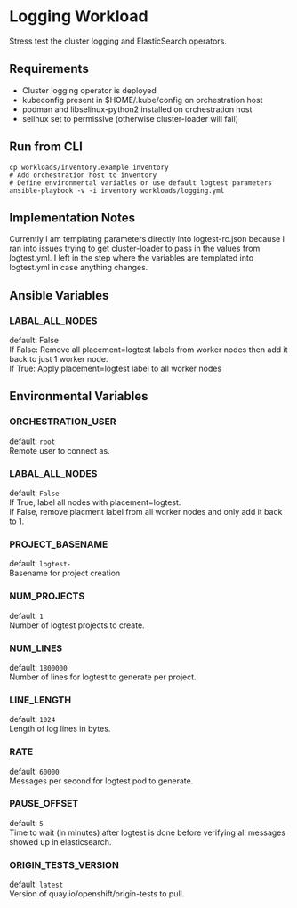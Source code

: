 # Logging Workload

Stress test the cluster logging and ElasticSearch operators.

## Requirements

* Cluster logging operator is deployed
* kubeconfig present in $HOME/.kube/config on orchestration host
* podman and libselinux-python2 installed on orchestration host
* selinux set to permissive (otherwise cluster-loader will fail)

## Run from CLI

```shell script
cp workloads/inventory.example inventory
# Add orchestration host to inventory
# Define environmental variables or use default logtest parameters
ansible-playbook -v -i inventory workloads/logging.yml
```

## Implementation Notes
Currently I am templating parameters directly into logtest-rc.json because 
I ran into issues trying to get cluster-loader to pass in the values from logtest.yml. 
I left in the step where the variables are templated into logtest.yml in case anything changes.

## Ansible Variables

### LABAL_ALL_NODES
default: False  
If False: Remove all placement=logtest labels from worker nodes then add it back to just 1 worker node.  
If True: Apply placement=logtest label to all worker nodes

## Environmental Variables

### ORCHESTRATION_USER

default: `root`  
Remote user to connect as.

### LABAL_ALL_NODES

default: `False`  
If True, label all nodes with placement=logtest.  
If False, remove placment label from all worker nodes and only add it back to 1.

### PROJECT_BASENAME

default: `logtest-`  
Basename for project creation

### NUM_PROJECTS

default: `1`  
Number of logtest projects to create.

### NUM_LINES

default: `1800000`  
Number of lines for logtest to generate per project.

### LINE_LENGTH

default: `1024`  
Length of log lines in bytes.

### RATE

default: `60000`  
Messages per second for logtest pod to generate.

### PAUSE_OFFSET

default: `5`  
Time to wait (in minutes) after logtest is done before verifying all messages showed up in elasticsearch.

### ORIGIN_TESTS_VERSION

default: `latest`  
Version of quay.io/openshift/origin-tests to pull.